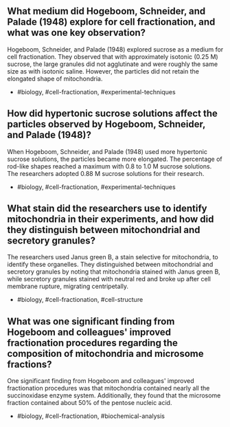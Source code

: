 ## What medium did Hogeboom, Schneider, and Palade (1948) explore for cell fractionation, and what was one key observation?

Hogeboom, Schneider, and Palade (1948) explored sucrose as a medium for cell fractionation. They observed that with approximately isotonic $(0.25 \text{ M})$ sucrose, the large granules did not agglutinate and were roughly the same size as with isotonic saline. However, the particles did not retain the elongated shape of mitochondria.

- #biology, #cell-fractionation, #experimental-techniques

## How did hypertonic sucrose solutions affect the particles observed by Hogeboom, Schneider, and Palade (1948)?

When Hogeboom, Schneider, and Palade (1948) used more hypertonic sucrose solutions, the particles became more elongated. The percentage of rod-like shapes reached a maximum with $0.8$ to $1.0 \text{ M}$ sucrose solutions. The researchers adopted $0.88 \text{ M}$ sucrose solutions for their research.

- #biology, #cell-fractionation, #experimental-techniques

## What stain did the researchers use to identify mitochondria in their experiments, and how did they distinguish between mitochondrial and secretory granules?

The researchers used Janus green B, a stain selective for mitochondria, to identify these organelles. They distinguished between mitochondrial and secretory granules by noting that mitochondria stained with Janus green B, while secretory granules stained with neutral red and broke up after cell membrane rupture, migrating centripetally.

- #biology, #cell-fractionation, #cell-structure

## What was one significant finding from Hogeboom and colleagues' improved fractionation procedures regarding the composition of mitochondria and microsome fractions?

One significant finding from Hogeboom and colleagues' improved fractionation procedures was that mitochondria contained nearly all the succinoxidase enzyme system. Additionally, they found that the microsome fraction contained about $50\%$ of the pentose nucleic acid.

- #biology, #cell-fractionation, #biochemical-analysis